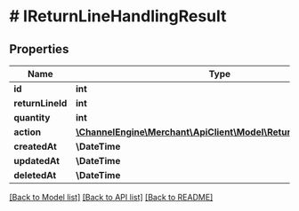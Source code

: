 # # IReturnLineHandlingResult

## Properties

Name | Type | Description | Notes
------------ | ------------- | ------------- | -------------
**id** | **int** |  | [optional]
**returnLineId** | **int** |  | [optional]
**quantity** | **int** |  | [optional]
**action** | [**\ChannelEngine\Merchant\ApiClient\Model\ReturnHandlingAction**](ReturnHandlingAction.md) |  | [optional]
**createdAt** | **\DateTime** |  | [optional]
**updatedAt** | **\DateTime** |  | [optional]
**deletedAt** | **\DateTime** |  | [optional]

[[Back to Model list]](../../README.md#models) [[Back to API list]](../../README.md#endpoints) [[Back to README]](../../README.md)
